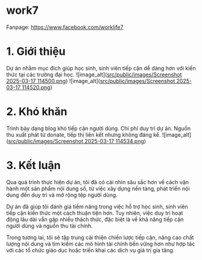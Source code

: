 # work7
Fanpage: https://www.facebook.com/worklife7
# 1. Giới thiệu
Dự án nhằm mục đích giúp học sinh, sinh viên tiếp cận dễ dàng hơn với kiến thức tại các trường đại học.
![image_alt]([src/public/images/Screenshot 2025-03-17 114500.png](https://github.com/Duy-Pon7/work7/blob/7658d2e87adfccbe654fef812b5b1cab292f344b/src/public/images/Screenshot%202025-03-17%20114500.png))
![image_alt]([src/public/images/Screenshot 2025-03-17 114520.png](https://github.com/Duy-Pon7/work7/blob/7658d2e87adfccbe654fef812b5b1cab292f344b/src/public/images/Screenshot%202025-03-17%20114520.png))
# 2. Khó khăn
Trình bày dạng blog khó tiếp cận người dùng.
Chi phí duy trì dự án.
Nguồn thu xuất phát từ donate, tiếp thị liên kết nhưng không đáng kể.
![image_alt]([src/public/images/Screenshot 2025-03-17 114534.png](https://github.com/Duy-Pon7/work7/blob/7658d2e87adfccbe654fef812b5b1cab292f344b/src/public/images/Screenshot%202025-03-17%20114534.png))
# 3. Kết luận
Qua quá trình thực hiện dự án, tôi đã có cái nhìn sâu sắc hơn về cách vận hành một sản phẩm nội dung số, từ việc xây dựng nền tảng, phát triển nội dung đến duy trì và mở rộng tệp người dùng.

Dự án đã giúp tôi đánh giá tiềm năng trong việc hỗ trợ học sinh, sinh viên tiếp cận kiến thức một cách thuận tiện hơn. Tuy nhiên, việc duy trì hoạt động lâu dài vẫn gặp nhiều thách thức, đặc biệt là về khả năng tiếp cận người dùng và nguồn thu tài chính.

Trong tương lai, tôi sẽ tập trung cải thiện chiến lược tiếp cận, nâng cao chất lượng nội dung và tìm kiếm các mô hình tài chính bền vững hơn như hợp tác với các tổ chức giáo dục hoặc triển khai các dịch vụ giá trị gia tăng.
